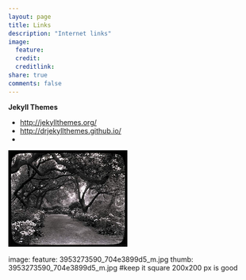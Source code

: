 ```yaml
---
layout: page
title: Links
description: "Internet links"
image:
  feature: 
  credit: 
  creditlink: 
share: true
comments: false
---
```


**Jekyll Themes**

* http://jekyllthemes.org/
* http://drjekyllthemes.github.io/
* 


<img src="images/3953273590_704e3899d5_m.jpg" />

image:
  feature: 3953273590_704e3899d5_m.jpg
  thumb: 3953273590_704e3899d5_m.jpg #keep it square 200x200 px is good




